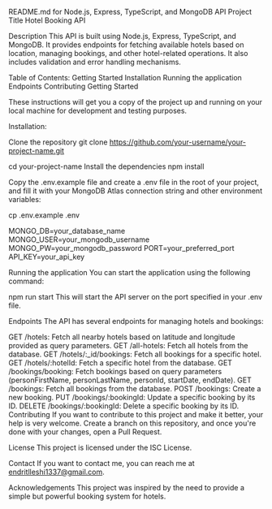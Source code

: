 README.md for Node.js, Express, TypeScript, and MongoDB API
Project Title
Hotel Booking API

Description
This API is built using Node.js, Express, TypeScript, and MongoDB. It provides endpoints for fetching available hotels based on location, managing bookings, and other hotel-related operations. It also includes validation and error handling mechanisms.

Table of Contents:
Getting Started
Installation
Running the application
Endpoints
Contributing
Getting Started

These instructions will get you a copy of the project up and running on your local machine for development and testing purposes.

Installation:

Clone the repository
git clone https://github.com/your-username/your-project-name.git

cd your-project-name
Install the dependencies
npm install

Copy the .env.example file and create a .env file in the root of your project, and fill it with your MongoDB Atlas connection string
and other environment variables:

cp .env.example .env

MONGO_DB=your_database_name
MONGO_USER=your_mongodb_username
MONGO_PW=your_mongodb_password
PORT=your_preferred_port
API_KEY=your_api_key

Running the application
You can start the application using the following command:

npm run start
This will start the API server on the port specified in your .env file.

Endpoints
The API has several endpoints for managing hotels and bookings:

GET /hotels: Fetch all nearby hotels based on latitude and longitude provided as query parameters.
GET /all-hotels: Fetch all hotels from the database.
GET /hotels/:\_id/bookings: Fetch all bookings for a specific hotel.
GET /hotels/:hotelId: Fetch a specific hotel from the database.
GET /bookings/booking: Fetch bookings based on query parameters (personFirstName, personLastName, personId, startDate, endDate).
GET /bookings: Fetch all bookings from the database.
POST /bookings: Create a new booking.
PUT /bookings/:bookingId: Update a specific booking by its ID.
DELETE /bookings/:bookingId: Delete a specific booking by its ID.
Contributing
If you want to contribute to this project and make it better, your help is very welcome. Create a branch on this repository, and once you're done with your changes, open a Pull Request.

License
This project is licensed under the ISC License.

Contact
If you want to contact me, you can reach me at endritlleshi1337@gmail.com.

Acknowledgements
This project was inspired by the need to provide a simple but powerful booking system for hotels.
